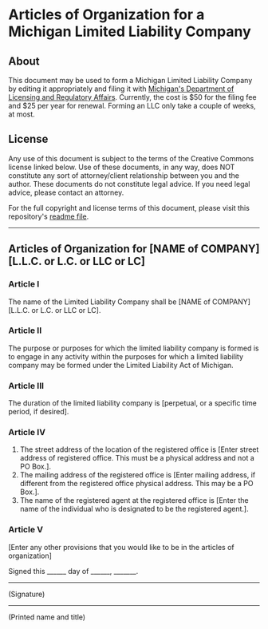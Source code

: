 # Articles of Organization for a Michigan Limited Liability Company
## About
This document may be used to form a Michigan Limited Liability Company by editing it appropriately and filing
it with [Michigan's Department of Licensing and Regulatory Affairs](http://michigan.gov/lara). Currently, the cost is
$50 for the filing fee and $25 per year for renewal. Forming an LLC only take a couple of weeks, at most.
## License
Any use of this document is subject to the terms of the Creative Commons license linked below. Use of these documents,
in any way, does NOT constitute any sort of attorney/client relationship between you and the author. These documents
do not constitute legal advice. If you need legal advice, please contact an attorney.

For the full copyright and license terms of this document, please visit this repository's [readme file](https://github.com/steinportlawplc/LimitedLiabilityCompanies/blob/master/README.md).

---
## Articles of Organization for [NAME of COMPANY] [L.L.C. or L.C. or LLC or LC]

### Article I
The name of the Limited Liability Company shall be [NAME of COMPANY] [L.L.C. or L.C. or LLC or LC].

### Article II
The purpose or purposes for which the limited liability company is formed is to engage in any activity within the
purposes for which a limited liability company may be formed under the Limited Liability Act of Michigan.

### Article III
The duration of the limited liability company is [perpetual, or a specific time period, if desired].

### Article IV
1. The street address of the location of the registered office is [Enter street address of registered office. This must be a physical address and not a PO Box.].
2. The mailing address of the registered office is [Enter mailing address, if different from the registered office physical address. This may be a PO Box.].
3. The name of the registered agent at the registered office is [Enter the name of the individual who is designated to be the registered agent.].
 
### Article V
[Enter any other provisions that you would like to be in the articles of organization]

Signed this ______ day of ______, _______. 



__________________________________________
(Signature)


__________________________________________
(Printed name and title)
